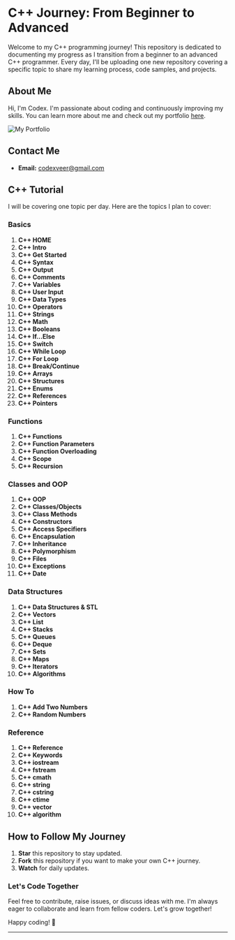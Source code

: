 # C++ Journey: From Beginner to Advanced

Welcome to my C++ programming journey! This repository is dedicated to documenting my progress as I transition from a beginner to an advanced C++ programmer. Every day, I'll be uploading one new repository covering a specific topic to share my learning process, code samples, and projects.

## About Me

Hi, I'm Codex. I'm passionate about coding and continuously improving my skills. You can learn more about me and check out my portfolio [here](https://codingguru2221.github.io/Portfolio/).

![My Portfolio](https://codingguru2221.github.io/Portfolio/assets/img/hero-bg%20(2).jpg)

## Contact Me

- **Email:** [codexveer@gmail.com](mailto:codexveer@gmail.com)

## C++ Tutorial

I will be covering one topic per day. Here are the topics I plan to cover:

### Basics
1. **C++ HOME**
2. **C++ Intro**
3. **C++ Get Started**
4. **C++ Syntax**
5. **C++ Output**
6. **C++ Comments**
7. **C++ Variables**
8. **C++ User Input**
9. **C++ Data Types**
10. **C++ Operators**
11. **C++ Strings**
12. **C++ Math**
13. **C++ Booleans**
14. **C++ If...Else**
15. **C++ Switch**
16. **C++ While Loop**
17. **C++ For Loop**
18. **C++ Break/Continue**
19. **C++ Arrays**
20. **C++ Structures**
21. **C++ Enums**
22. **C++ References**
23. **C++ Pointers**

### Functions
1. **C++ Functions**
2. **C++ Function Parameters**
3. **C++ Function Overloading**
4. **C++ Scope**
5. **C++ Recursion**

### Classes and OOP
1. **C++ OOP**
2. **C++ Classes/Objects**
3. **C++ Class Methods**
4. **C++ Constructors**
5. **C++ Access Specifiers**
6. **C++ Encapsulation**
7. **C++ Inheritance**
8. **C++ Polymorphism**
9. **C++ Files**
10. **C++ Exceptions**
11. **C++ Date**

### Data Structures
1. **C++ Data Structures & STL**
2. **C++ Vectors**
3. **C++ List**
4. **C++ Stacks**
5. **C++ Queues**
6. **C++ Deque**
7. **C++ Sets**
8. **C++ Maps**
9. **C++ Iterators**
10. **C++ Algorithms**

### How To
1. **C++ Add Two Numbers**
2. **C++ Random Numbers**

### Reference
1. **C++ Reference**
2. **C++ Keywords**
3. **C++ iostream**
4. **C++ fstream**
5. **C++ cmath**
6. **C++ string**
7. **C++ cstring**
8. **C++ ctime**
9. **C++ vector**
10. **C++ algorithm**

## How to Follow My Journey

1. **Star** this repository to stay updated.
2. **Fork** this repository if you want to make your own C++ journey.
3. **Watch** for daily updates.

### Let's Code Together

Feel free to contribute, raise issues, or discuss ideas with me. I'm always eager to collaborate and learn from fellow coders. Let's grow together!

Happy coding! 🚀

---


